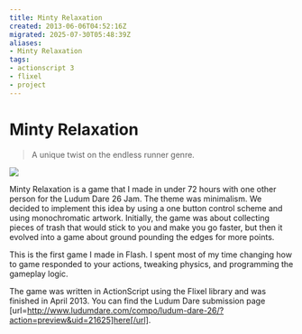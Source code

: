 ```yaml
---
title: Minty Relaxation
created: 2013-06-06T04:52:16Z
migrated: 2025-07-30T05:48:39Z
aliases:
- Minty Relaxation
tags:
- actionscript 3
- flixel
- project
---
```


# Minty Relaxation

> A unique twist on the endless runner genre.

![](https://www.youtube.com/watch?v=OVYd90r4Z48)

Minty Relaxation is a game that I made in under 72 hours with one other person for the Ludum Dare 26 Jam. The theme was minimalism. We decided to implement this idea by using a one button control scheme and using monochromatic artwork. Initially, the game was about collecting pieces of trash that would stick to you and make you go faster, but then it evolved into a game about ground pounding the edges for more points.

This is the first game I made in Flash. I spent most of my time changing how to game responded to your actions, tweaking physics, and programming the gameplay logic.

The game was written in ActionScript using the Flixel library and was finished in April 2013. You can find the Ludum Dare submission page [url=http://www.ludumdare.com/compo/ludum-dare-26/?action=preview&uid=21625]here[/url].
